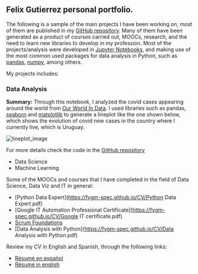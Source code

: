 ## Felix Gutierrez personal portfolio.

The following is a sample of the main projects I have been working on, most of them are published in my [GitHub repository](https://github.com/fvgm-spec). Many of them have been generated as a product of courses carried out, MOOCs, research, and the need to learn new libraries to develop in my profession. Most of the projects/analysis were developed in [Jupyter Notebooks](https://jupyter.org/), and making use of the most common used packages for data analysis in Python, such as [pandas](https://pandas.pydata.org/), [numpy](https://numpy.org/), among others.

My projects includes:

### **Data Analysis**

**Summary:** Through this notebook, I analyzed the covid cases appearing around the world from [Our World In Data](https://github.com/owid/covid-19-data). I used libraries such as pandas, [seaborn](http://seaborn.pydata.org/index.html) and [matplotlib](https://matplotlib.org/) to generate a lineplot like the one shown below, which shows the evolution of covid new cases in the country where I currently live, which is Uruguay.

![lineplot_image](https://fvgm-spec.github.io/img/covid_lineplot.png)

For more details check the code in the [GitHub repository](https://github.com/fvgm-spec)

 *  Data Science
 *  Machine Learning


Some of the MOOCs and courses that I have completed in the field of Data Science, Data Viz and IT in general:

 *  [Python Data Expert](https://fvgm-spec.github.io/CV/Python Data Expert.pdf)
 *  [Google IT Automation Professional Certificate](https://fvgm-spec.github.io/CV/Google IT certificate.pdf)
 *  [Scrum Foundations](https://www.credly.com/badges/63c426d0-7f47-4026-a779-acd4f7a7f873?source=linked_in_profile)
 *  [Data Analysis with Python](https://fvgm-spec.github.io/CV/Data Analysis with Python.pdf)


Review my CV in English and Spanish, through the following links: 

 *  [Résumé en español](https://fvgm-spec.github.io/CV/felix_gutierrez_cv_espanyol.pdf)
 *  [Résumé in english](https://fvgm-spec.github.io/CV/felix_gutierrez_cv_english.pdf)
